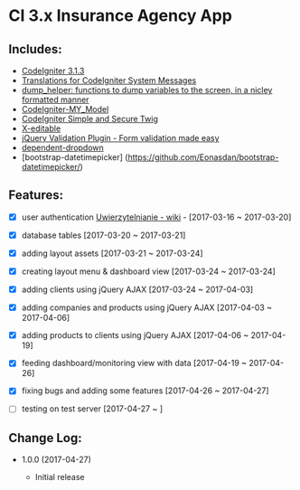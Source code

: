 # CI 3.x Insurance Agency App

## Includes:

* [CodeIgniter 3.1.3](https://github.com/bcit-ci/CodeIgniter)
* [Translations for CodeIgniter System Messages](https://github.com/bcit-ci/codeigniter3-translations)
* [dump_helper: functions to dump variables to the screen, in a nicley formatted manner](https://gist.github.com/accentinteractive/3838495)
* [CodeIgniter-MY_Model](https://github.com/avenirer/CodeIgniter-MY_Model)
* [CodeIgniter Simple and Secure Twig](https://github.com/kenjis/codeigniter-ss-twig)
* [X-editable](https://github.com/vitalets/x-editable)
* [jQuery Validation Plugin - Form validation made easy](https://github.com/jquery-validation/jquery-validation)
* [dependent-dropdown](https://github.com/kartik-v/dependent-dropdown)
* [bootstrap-datetimepicker] (https://github.com/Eonasdan/bootstrap-datetimepicker/)


## Features:

* [x] user authentication [Uwierzytelnianie - wiki](https://pl.wikipedia.org/wiki/Uwierzytelnianie) - [2017-03-16 ~ 2017-03-20]
* [x] database tables [2017-03-20 ~ 2017-03-21]
* [x] adding layout assets [2017-03-21 ~ 2017-03-24]
* [x] creating layout menu & dashboard view [2017-03-24 ~ 2017-03-24]
* [x] adding clients using jQuery AJAX [2017-03-24 ~ 2017-04-03]
* [x] adding companies and products using jQuery AJAX [2017-04-03 ~ 2017-04-06]
* [x] adding products to clients using jQuery AJAX [2017-04-06 ~ 2017-04-19]
* [x] feeding dashboard/monitoring view with data [2017-04-19 ~ 2017-04-26]
* [x] fixing bugs and adding some features [2017-04-26 ~ 2017-04-27]
* [ ] testing on test server [2017-04-27 ~ ]


## Change Log:

* 1.0.0 (2017-04-27)

  * Initial release
